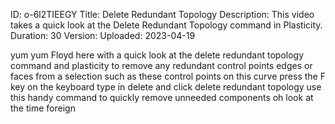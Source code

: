 ID: o-6l2TIEEGY
Title: Delete Redundant Topology
Description: This video takes a quick look at the Delete Redundant Topology command in Plasticity.
Duration: 30
Version: 
Uploaded: 2023-04-19

yum yum
Floyd here with a quick look at the
delete redundant topology command and
plasticity to remove any redundant
control points edges or faces from a
selection such as these control points
on this curve press the F key on the
keyboard type in delete and click delete
redundant topology use this handy
command to quickly remove unneeded
components oh look at the time
foreign
